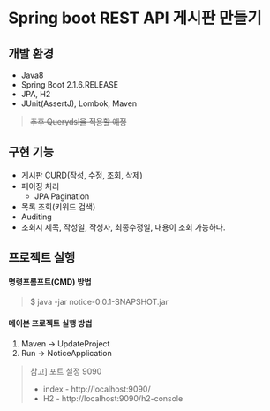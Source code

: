 # Spring boot REST API 게시판 만들기

## 개발 환경
- Java8
- Spring Boot 2.1.6.RELEASE
- JPA, H2
- JUnit(AssertJ), Lombok, Maven

>~~추후 Querydsl을 적용할 예정~~

## 구현 기능
- 게시판 CURD(작성, 수정, 조회, 삭제)
- 페이징 처리
  - JPA Pagination  
- 목록 조회(키워드 검색)
- Auditing
- 조회시 제목, 작성일, 작성자, 최종수정일, 내용이 조회 가능하다.

## 프로젝트 실행

#### 명령프롬프트(CMD) 방법
> $ java -jar notice-0.0.1-SNAPSHOT.jar

#### 메이븐 프로젝트 실행 방법
1. Maven -> UpdateProject
2. Run -> NoticeApplication

>참고] 포트 설정 9090
>- index - http://localhost:9090/
>- H2    - http://localhost:9090/h2-console
